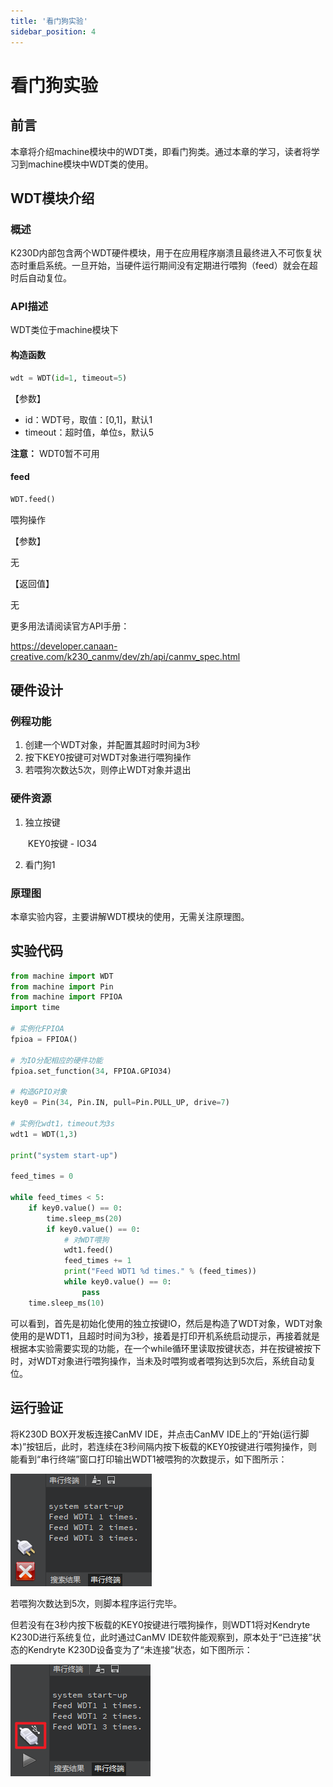 ```yaml
---
title: '看门狗实验'
sidebar_position: 4
---
```


# 看门狗实验

## 前言

本章将介绍machine模块中的WDT类，即看门狗类。通过本章的学习，读者将学习到machine模块中WDT类的使用。  

## WDT模块介绍

### 概述

K230D内部包含两个WDT硬件模块，用于在应用程序崩溃且最终进入不可恢复状态时重启系统。一旦开始，当硬件运行期间没有定期进行喂狗（feed）就会在超时后自动复位。

### API描述

WDT类位于machine模块下

#### 构造函数

```python
wdt = WDT(id=1, timeout=5)
```

【参数】

- id：WDT号，取值：[0,1]，默认1
- timeout：超时值，单位s，默认5

**注意：** WDT0暂不可用

#### feed

```python
WDT.feed()
```

喂狗操作

【参数】

无

【返回值】

无

更多用法请阅读官方API手册：

https://developer.canaan-creative.com/k230_canmv/dev/zh/api/canmv_spec.html

## 硬件设计

### 例程功能

1. 创建一个WDT对象，并配置其超时时间为3秒
2. 按下KEY0按键可对WDT对象进行喂狗操作
3. 若喂狗次数达5次，则停止WDT对象并退出

### 硬件资源

1. 独立按键

   ​	KEY0按键 - IO34

2. 看门狗1

### 原理图

本章实验内容，主要讲解WDT模块的使用，无需关注原理图。

##  实验代码

``` python
from machine import WDT
from machine import Pin
from machine import FPIOA
import time

# 实例化FPIOA
fpioa = FPIOA()

# 为IO分配相应的硬件功能
fpioa.set_function(34, FPIOA.GPIO34)

# 构造GPIO对象
key0 = Pin(34, Pin.IN, pull=Pin.PULL_UP, drive=7)

# 实例化wdt1，timeout为3s
wdt1 = WDT(1,3)

print("system start-up")

feed_times = 0

while feed_times < 5:
    if key0.value() == 0:
        time.sleep_ms(20)
        if key0.value() == 0:
            # 对WDT喂狗
            wdt1.feed()
            feed_times += 1
            print("Feed WDT1 %d times." % (feed_times))
            while key0.value() == 0:
                pass
    time.sleep_ms(10)
```

可以看到，首先是初始化使用的独立按键IO，然后是构造了WDT对象，WDT对象使用的是WDT1，且超时时间为3秒，接着是打印开机系统启动提示，再接着就是根据本实验需要实现的功能，在一个while循环里读取按键状态，并在按键被按下时，对WDT对象进行喂狗操作，当未及时喂狗或者喂狗达到5次后，系统自动复位。

## 运行验证

将K230D BOX开发板连接CanMV IDE，并点击CanMV IDE上的“开始(运行脚本)”按钮后，此时，若连续在3秒间隔内按下板载的KEY0按键进行喂狗操作，则能看到“串行终端”窗口打印输出WDT1被喂狗的次数提示，如下图所示：

![01](./img/04.png)

若喂狗次数达到5次，则脚本程序运行完毕。

但若没有在3秒内按下板载的KEY0按键进行喂狗操作，则WDT1将对Kendryte K230D进行系统复位，此时通过CanMV IDE软件能观察到，原本处于“已连接”状态的Kendryte K230D设备变为了“未连接”状态，如下图所示：

![01](./img/05.png)

